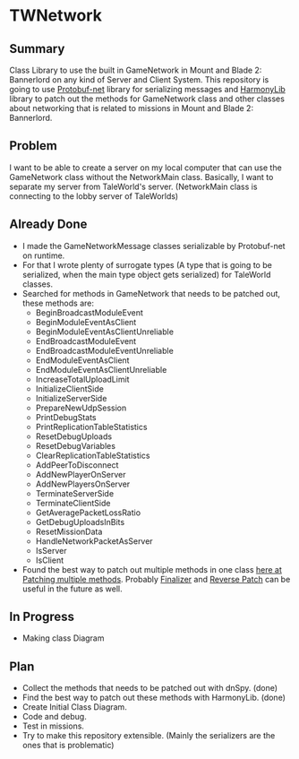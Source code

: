 # TWNetwork
## Summary
Class Library to use the built in GameNetwork in Mount and Blade 2: Bannerlord on any kind of Server and Client System.
This repository is going to use [Protobuf-net](https://github.com/protobuf-net/protobuf-net) library for serializing messages and [HarmonyLib](https://harmony.pardeike.net/articles/intro.html) library to patch out
the methods for GameNetwork class and other classes about networking that is related to missions in Mount and Blade 2: Bannerlord.
## Problem
I want to be able to create a server on my local computer that can use the GameNetwork class without the NetworkMain class.
Basically, I want to separate my server from TaleWorld's server. (NetworkMain class is connecting to the lobby server of TaleWorlds)
## Already Done
- I made the GameNetworkMessage classes serializable by Protobuf-net on runtime.
- For that I wrote plenty of surrogate types (A type that is going to be serialized, when the main type object gets serialized) for TaleWorld classes.
- Searched for methods in GameNetwork that needs to be patched out, these methods are:
  - BeginBroadcastModuleEvent
  - BeginModuleEventAsClient
  - BeginModuleEventAsClientUnreliable
  - EndBroadcastModuleEvent
  - EndBroadcastModuleEventUnreliable
  - EndModuleEventAsClient
  - EndModuleEventAsClientUnreliable
  - IncreaseTotalUploadLimit
  - InitializeClientSide
  - InitializeServerSide
  - PrepareNewUdpSession
  - PrintDebugStats
  - PrintReplicationTableStatistics
  - ResetDebugUploads
  - ResetDebugVariables
  - ClearReplicationTableStatistics
  - AddPeerToDisconnect
  - AddNewPlayerOnServer
  - AddNewPlayersOnServer
  - TerminateServerSide
  - TerminateClientSide
  - GetAveragePacketLossRatio
  - GetDebugUploadsInBits
  - ResetMissionData
  - HandleNetworkPacketAsServer
  - IsServer
  - IsClient
- Found the best way to patch out multiple methods in one class [here at Patching multiple methods](https://harmony.pardeike.net/articles/annotations.html). Probably [Finalizer](https://harmony.pardeike.net/articles/patching-finalizer.html) and [Reverse Patch](https://harmony.pardeike.net/articles/reverse-patching.html) can be useful in the future as well.
## In Progress
- Making class Diagram
## Plan
- Collect the methods that needs to be patched out with dnSpy. (done)
- Find the best way to patch out these methods with HarmonyLib. (done)
- Create Initial Class Diagram.
- Code and debug.
- Test in missions.
- Try to make this repository extensible. (Mainly the serializers are the ones that is problematic)
